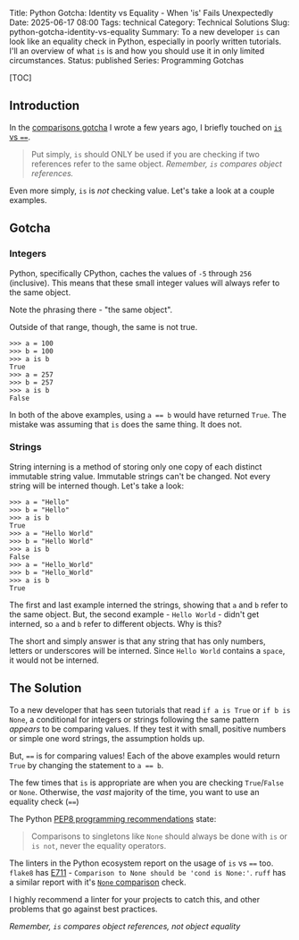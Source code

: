 Title: Python Gotcha: Identity vs Equality - When 'is' Fails Unexpectedly
Date: 2025-06-17 08:00
Tags: technical
Category: Technical Solutions
Slug: python-gotcha-identity-vs-equality
Summary: To a new developer `is` can look like an equality check in Python, especially in poorly written tutorials. I'll an overview of what `is` is and how you should use it in only limited circumstances.
Status: published
Series: Programming Gotchas

[TOC]

## Introduction

In the [comparisons gotcha][1] I wrote a few years ago, I briefly touched on [`is` vs `==`][2].

> Put simply, `is` should ONLY be used if you are checking if two references refer to the same object.
> *Remember, `is` compares object references.*

Even more simply, `is` is *not* checking value. Let's take a look at a couple examples.

## Gotcha

### Integers

Python, specifically CPython, caches the values of `-5` through `256` (inclusive). This means that these small integer values will always refer to the same object. 

Note the phrasing there - "the same object".

Outside of that range, though, the same is not true. 

    >>> a = 100
    >>> b = 100
    >>> a is b
    True
    >>> a = 257
    >>> b = 257
    >>> a is b
    False

In both of the above examples, using `a == b` would have returned `True`. The mistake was assuming that `is` does the same thing. It does not.

### Strings

String interning is a method of storing only one copy of each distinct immutable string value. Immutable strings can't be changed. Not every string will be interned though. Let's take a look:

    >>> a = "Hello"
    >>> b = "Hello"
    >>> a is b
    True
    >>> a = "Hello World"
    >>> b = "Hello World"
    >>> a is b
    False
    >>> a = "Hello_World"
    >>> b = "Hello_World"
    >>> a is b
    True

The first and last example interned the strings, showing that `a` and `b` refer to the same object. But, the second example - `Hello World` - didn't get interned, so `a` and `b` refer to different objects. Why is this?

The short and simply answer is that any string that has only numbers, letters or underscores will be interned. Since `Hello World` contains a `space`, it would not be interned.

## The Solution

To a new developer that has seen tutorials that read `if a is True` or `if b is None`, a conditional for integers or strings following the same pattern _appears_ to be comparing values. If they test it with small, positive numbers or simple one word strings, the assumption holds up. 

But, `==` is for comparing values! Each of the above examples would return `True` by changing the statement to `a == b`.

The few times that `is` is appropriate are when you are checking `True`/`False` or `None`. Otherwise, the _vast_ majority of the time, you want to use an equality check (`==`)

The Python [PEP8 programming recommendations][3] state:

> Comparisons to singletons like `None` should always be done with `is` or `is not`, never the equality operators.

The linters in the Python ecosystem report on the usage of `is` vs `==` too. `flake8` has [E711][4] - `Comparison to None should be 'cond is None:'`. `ruff` has a similar report with it's [`None` comparison][5] check.

I highly recommend a linter for your projects to catch this, and other problems that go against best practices. 

*Remember, `is` compares object references, not object equality*


 [1]: {filename}2023_10_18_python_gotcha_comparisons.md
 [2]: {filename}2023_10_18_python_gotcha_comparisons.md#is-vs
 [3]: https://peps.python.org/pep-0008/#programming-recommendations
 [4]: https://www.flake8rules.com/rules/E711.html
 [5]: https://docs.astral.sh/ruff/rules/none-comparison/